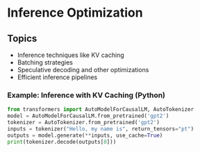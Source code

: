 # Inference Optimization

## Topics
- Inference techniques like KV caching
- Batching strategies
- Speculative decoding and other optimizations
- Efficient inference pipelines

### Example: Inference with KV Caching (Python)
```python
from transformers import AutoModelForCausalLM, AutoTokenizer
model = AutoModelForCausalLM.from_pretrained('gpt2')
tokenizer = AutoTokenizer.from_pretrained('gpt2')
inputs = tokenizer("Hello, my name is", return_tensors="pt")
outputs = model.generate(**inputs, use_cache=True)
print(tokenizer.decode(outputs[0]))
```
